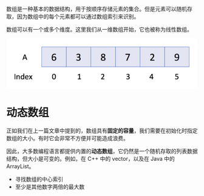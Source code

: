 
数组是一种基本的数据结构，用于按顺序存储元素的集合。但是元素可以随机存取，因为数组中的每个元素都可以通过数组索引来识别。

数组可以有一个或多个维度。这里我们从一维数组开始，它也被称为线性数组。


![](/images/2019-05-15-17-11-47.png)


# 动态数组

正如我们在上一篇文章中提到的，数组具有**固定的容量**，我们需要在初始化时指定数组的大小。有时它会非常不方便并可能造成浪费。

因此，大多数编程语言都提供内置的**动态数组**，它仍然是一个随机存取的列表数据结构，但大小是可变的。例如，在 C++ 中的 vector，以及在 Java 中的 ArrayList。



* 寻找数组的中心索引   
* 至少是其他数字两倍的最大数

